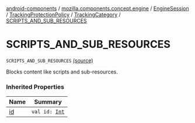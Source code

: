 [android-components](../../../../index.md) / [mozilla.components.concept.engine](../../../index.md) / [EngineSession](../../index.md) / [TrackingProtectionPolicy](../index.md) / [TrackingCategory](index.md) / [SCRIPTS_AND_SUB_RESOURCES](./-s-c-r-i-p-t-s_-a-n-d_-s-u-b_-r-e-s-o-u-r-c-e-s.md)

# SCRIPTS_AND_SUB_RESOURCES

`SCRIPTS_AND_SUB_RESOURCES` [(source)](https://github.com/mozilla-mobile/android-components/blob/master/components/concept/engine/src/main/java/mozilla/components/concept/engine/EngineSession.kt#L220)

Blocks content like scripts and sub-resources.

### Inherited Properties

| Name | Summary |
|---|---|
| [id](id.md) | `val id: `[`Int`](https://kotlinlang.org/api/latest/jvm/stdlib/kotlin/-int/index.html) |
